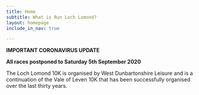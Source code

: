 ```yaml
---
title: Home
subtitle: What is Run Loch Lomond?
layout: homepage
include_in_nav: true

---
```

**IMPORTANT CORONAVIRUS UPDATE**  
  
**All races postponed to Saturday 5th September 2020**

The Loch Lomond 10K is organised by West Dunbartonshire Leisure and is a continuation of the Vale of Leven 10K that has been successfully organised over the last thirty years.

<script type="text/javascript" src="//downloads.mailchimp.com/js/signup-forms/popup/embed.js" data-dojo-config="usePlainJson: true, isDebug: false"></script><script type="text/javascript">require(\["mojo/signup-forms/Loader"\], function(L) { L.start({"baseUrl":"mc.us16.list-manage.com","uuid":"0c63c664b6ff47ed93533dc5d","lid":"513d1a2b43"}) })</script>